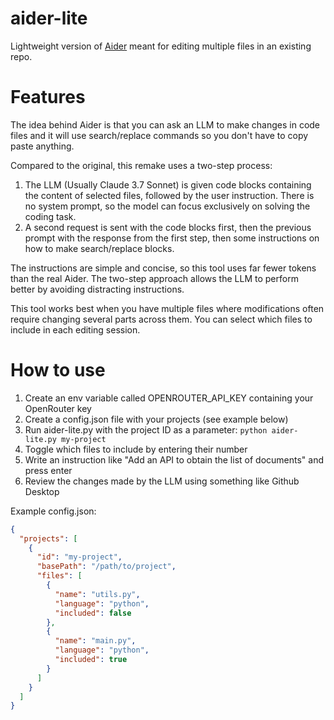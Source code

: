# aider-lite
Lightweight version of [Aider](https://aider.chat/) meant for editing multiple files in an existing repo.

# Features
The idea behind Aider is that you can ask an LLM to make changes in code files and it will use search/replace commands so you don't have to copy paste anything.

Compared to the original, this remake uses a two-step process:

1. The LLM (Usually Claude 3.7 Sonnet) is given code blocks containing the content of selected files, followed by the user instruction. There is no system prompt, so the model can focus exclusively on solving the coding task.
2. A second request is sent with the code blocks first, then the previous prompt with the response from the first step, then some instructions on how to make search/replace blocks.

The instructions are simple and concise, so this tool uses far fewer tokens than the real Aider. The two-step approach allows the LLM to perform better by avoiding distracting instructions.

This tool works best when you have multiple files where modifications often require changing several parts across them. You can select which files to include in each editing session.

# How to use
1. Create an env variable called OPENROUTER_API_KEY containing your OpenRouter key
2. Create a config.json file with your projects (see example below)
3. Run aider-lite.py with the project ID as a parameter: `python aider-lite.py my-project`
4. Toggle which files to include by entering their number
5. Write an instruction like "Add an API to obtain the list of documents" and press enter
6. Review the changes made by the LLM using something like Github Desktop

Example config.json:
```json
{
  "projects": [
    {
      "id": "my-project",
      "basePath": "/path/to/project",
      "files": [
        {
          "name": "utils.py",
          "language": "python",
          "included": false
        },
        {
          "name": "main.py",
          "language": "python",
          "included": true
        }
      ]
    }
  ]
}
```